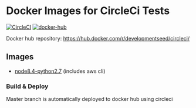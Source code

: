 # Docker Images for CircleCi Tests

[![CircleCI](https://circleci.com/gh/developmentseed/ds-circleci-images.svg?style=svg)](https://circleci.com/gh/developmentseed/ds-circleci-images)
[![docker-hub](https://img.shields.io/badge/docker-hub-green.svg)](https://hub.docker.com/r/developmentseed/circleci/)

Docker hub repository: https://hub.docker.com/r/developmentseed/circleci/

## Images

- [node8.4-python2.7](images/node8.4-python2.7) (includes aws cli)

### Build & Deploy

Master branch is automatically deployed to docker hub using circleci
